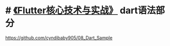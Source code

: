 # # [《Flutter核心技术与实战》](https://time.geekbang.org/column/article/104040) dart语法部分

https://github.com/cyndibaby905/08_Dart_Sample